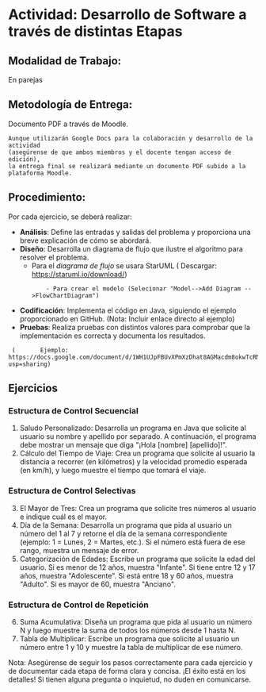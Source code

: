 # Actividad: Desarrollo de Software a través de distintas Etapas

## Modalidad de Trabajo: 
En parejas

## Metodología de Entrega: 
Documento PDF a través de Moodle. 
```
Aunque utilizarán Google Docs para la colaboración y desarrollo de la actividad
(asegúrense de que ambos miembros y el docente tengan acceso de edición),
la entrega final se realizará mediante un documento PDF subido a la plataforma Moodle.
```
## Procedimiento: 

Por cada ejercicio, se deberá realizar:

* **Análisis**: Define las entradas y salidas del problema y proporciona una breve explicación de cómo se abordará.
* **Diseño**: Desarrolla un diagrama de flujo que ilustre el algoritmo para resolver el problema.
    * Para el *diagrama de flujo* se usara StarUML  (       Descargar: https://staruml.io/download/) 
      ```
          - Para crear el modelo (Selecionar "Model-->Add Diagram -->FlowChartDiagram")
      ````
* **Codificación**: Implementa el código en Java, siguiendo el ejemplo proporcionado en GitHub. (Nota: Incluir enlace directo al ejemplo)
* **Pruebas**: Realiza pruebas con distintos valores para comprobar que la implementación es correcta y documenta los resultados.

```
 (       Ejemplo:  https://docs.google.com/document/d/1WH1UJpFBUvXPmXzDhat8AGMacdm8okwTcRNuDiiIU8s/edit?usp=sharing) 

```

## Ejercicios
### Estructura de Control Secuencial

1. Saludo Personalizado: Desarrolla un programa en Java que solicite al usuario su nombre y apellido por separado. A continuación, el programa debe mostrar un mensaje que diga "¡Hola [nombre] [apellido]!".
2. Cálculo del Tiempo de Viaje: Crea un programa que solicite al usuario la distancia a recorrer (en kilómetros) y la velocidad promedio esperada (en km/h), y luego muestre el tiempo que tomará el viaje.

### Estructura de Control Selectivas

3. El Mayor de Tres: Crea un programa que solicite tres números al usuario e indique cuál es el mayor.
4. Día de la Semana: Desarrolla un programa que pida al usuario un número del 1 al 7 y retorne el día de la semana correspondiente (ejemplo: 1 = Lunes, 2 = Martes, etc.). Si el número está fuera de ese rango, muestra un mensaje de error.
5. Categorización de Edades: Escribe un programa que solicite la edad del usuario. Si es menor de 12 años, muestra "Infante". Si tiene entre 12 y 17 años, muestra "Adolescente". Si está entre 18 y 60 años, muestra "Adulto". Si es mayor de 60, muestra "Anciano".

### Estructura de Control de Repetición
6. Suma Acumulativa: Diseña un programa que pida al usuario un número N y luego muestre la suma de todos los números desde 1 hasta N.
7. Tabla de Multiplicar: Escribe un programa que solicite al usuario un número entre 1 y 10 y muestre la tabla de multiplicar de ese número.
    
Nota: Asegúrense de seguir los pasos correctamente para cada ejercicio y de documentar cada etapa de forma clara y concisa. ¡El éxito está en los detalles! Si tienen alguna pregunta o inquietud, no duden en comunicarse.
